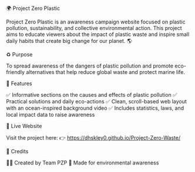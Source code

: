 🌍 Project Zero Plastic

Project Zero Plastic is an awareness campaign website focused on plastic pollution, sustainability, and collective environmental action.
This project aims to educate viewers about the impact of plastic waste and inspire small daily habits that create big change for our planet. 🌎

♻️ Purpose

To spread awareness of the dangers of plastic pollution and promote eco-friendly alternatives that help reduce global waste and protect marine life.

🌿 Features

✅ Informative sections on the causes and effects of plastic pollution
✅ Practical solutions and daily eco-actions
✅ Clean, scroll-based web layout with an ocean-inspired background video
✅ Includes statistics, laws, and local impact data to raise awareness

🔗 Live Website

Visit the project here:
👉 https://dhskley0.github.io/Project-Zero-Waste/

💚 Credits

👩‍💻 Created by Team PZP
🎯 Made for environmental awareness

